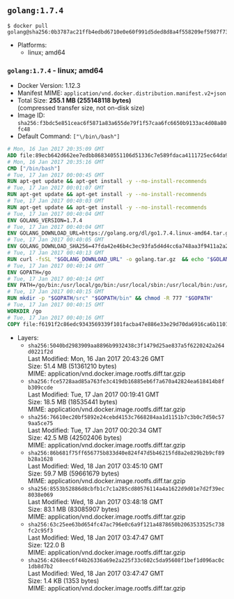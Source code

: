 ## `golang:1.7.4`

```console
$ docker pull golang@sha256:0b3787ac21ffb4edbd6710e0e60f991d5ded8d8a4f558209ef5987f73db4211a
```

-	Platforms:
	-	linux; amd64

### `golang:1.7.4` - linux; amd64

-	Docker Version: 1.12.3
-	Manifest MIME: `application/vnd.docker.distribution.manifest.v2+json`
-	Total Size: **255.1 MB (255148118 bytes)**  
	(compressed transfer size, not on-disk size)
-	Image ID: `sha256:f3bdc5e851ceac6f5871a83a655de79f1f57caa6fc6650b9133ac4d08a80fc48`
-	Default Command: `["\/bin\/bash"]`

```dockerfile
# Mon, 16 Jan 2017 20:35:09 GMT
ADD file:89ecb642d662ee7edbb868340551106d51336c7e589fdaca4111725ec64da957 in / 
# Mon, 16 Jan 2017 20:35:16 GMT
CMD ["/bin/bash"]
# Tue, 17 Jan 2017 00:00:45 GMT
RUN apt-get update && apt-get install -y --no-install-recommends 		ca-certificates 		curl 		wget 	&& rm -rf /var/lib/apt/lists/*
# Tue, 17 Jan 2017 00:01:07 GMT
RUN apt-get update && apt-get install -y --no-install-recommends 		bzr 		git 		mercurial 		openssh-client 		subversion 				procps 	&& rm -rf /var/lib/apt/lists/*
# Tue, 17 Jan 2017 00:40:03 GMT
RUN apt-get update && apt-get install -y --no-install-recommends 		g++ 		gcc 		libc6-dev 		make 		pkg-config 	&& rm -rf /var/lib/apt/lists/*
# Tue, 17 Jan 2017 00:40:04 GMT
ENV GOLANG_VERSION=1.7.4
# Tue, 17 Jan 2017 00:40:04 GMT
ENV GOLANG_DOWNLOAD_URL=https://golang.org/dl/go1.7.4.linux-amd64.tar.gz
# Tue, 17 Jan 2017 00:40:05 GMT
ENV GOLANG_DOWNLOAD_SHA256=47fda42e46b4c3ec93fa5d4d4cc6a748aa3f9411a2a2b7e08e3a6d80d753ec8b
# Tue, 17 Jan 2017 00:40:13 GMT
RUN curl -fsSL "$GOLANG_DOWNLOAD_URL" -o golang.tar.gz 	&& echo "$GOLANG_DOWNLOAD_SHA256  golang.tar.gz" | sha256sum -c - 	&& tar -C /usr/local -xzf golang.tar.gz 	&& rm golang.tar.gz
# Tue, 17 Jan 2017 00:40:14 GMT
ENV GOPATH=/go
# Tue, 17 Jan 2017 00:40:14 GMT
ENV PATH=/go/bin:/usr/local/go/bin:/usr/local/sbin:/usr/local/bin:/usr/sbin:/usr/bin:/sbin:/bin
# Tue, 17 Jan 2017 00:40:15 GMT
RUN mkdir -p "$GOPATH/src" "$GOPATH/bin" && chmod -R 777 "$GOPATH"
# Tue, 17 Jan 2017 00:40:15 GMT
WORKDIR /go
# Tue, 17 Jan 2017 00:40:16 GMT
COPY file:f6191f2c86edc9343569339f101facba47e886e33e29d70da6916ca6b1101a53 in /usr/local/bin/ 
```

-	Layers:
	-	`sha256:5040bd2983909aa8896b9932438c3f1479d25ae837a5f6220242a264d0221f2d`  
		Last Modified: Mon, 16 Jan 2017 20:43:26 GMT  
		Size: 51.4 MB (51361210 bytes)  
		MIME: application/vnd.docker.image.rootfs.diff.tar.gzip
	-	`sha256:fce5728aad85a763fe3c419db16885eb6f7a670a42824ea618414b8fb309ccde`  
		Last Modified: Tue, 17 Jan 2017 00:19:41 GMT  
		Size: 18.5 MB (18535441 bytes)  
		MIME: application/vnd.docker.image.rootfs.diff.tar.gzip
	-	`sha256:76610ec20bf5892e24cebd4153c7668284aa1d1151b7c3b0c7d50c579aa5ce75`  
		Last Modified: Tue, 17 Jan 2017 00:20:34 GMT  
		Size: 42.5 MB (42502406 bytes)  
		MIME: application/vnd.docker.image.rootfs.diff.tar.gzip
	-	`sha256:86b681f75ff656775b833d40e824f47d5b46215fd8a2e829b2b9cf89b28a1628`  
		Last Modified: Wed, 18 Jan 2017 03:45:10 GMT  
		Size: 59.7 MB (59661679 bytes)  
		MIME: application/vnd.docker.image.rootfs.diff.tar.gzip
	-	`sha256:8553b52886d8cbfb1c7c1a285cd80576114a4a1622d9d01e7d2f39ec8038e069`  
		Last Modified: Wed, 18 Jan 2017 03:48:18 GMT  
		Size: 83.1 MB (83085907 bytes)  
		MIME: application/vnd.docker.image.rootfs.diff.tar.gzip
	-	`sha256:63c25ee63bd654fc47ac796e0c6a9f121a4878650b2063533525c738fc2c95f3`  
		Last Modified: Wed, 18 Jan 2017 03:47:47 GMT  
		Size: 122.0 B  
		MIME: application/vnd.docker.image.rootfs.diff.tar.gzip
	-	`sha256:4268eec6f44b26336a69e2a225f33c602c5da95608f1bef1d096ac0c1db8d7b2`  
		Last Modified: Wed, 18 Jan 2017 03:47:47 GMT  
		Size: 1.4 KB (1353 bytes)  
		MIME: application/vnd.docker.image.rootfs.diff.tar.gzip
